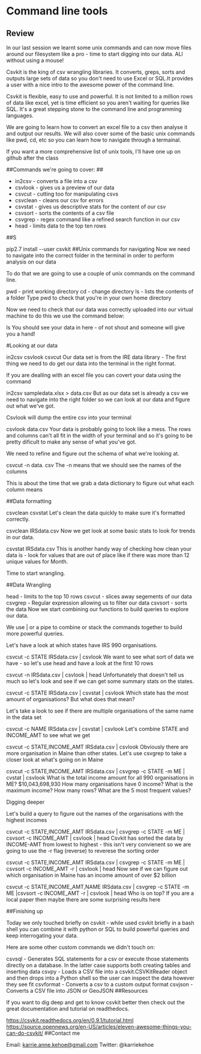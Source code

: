 # Command line tools #

## Review ##

In our last session we learnt some unix commands and can now move files around our filesystem like a pro - time to start digging into our data. ALl without using a mouse!

Csvkit is the king of csv wrangling libraries. It converts, greps, sorts and outputs large sets of data so you don't need to use Excel or SQL.It provides a user with a nice intro to the awesome power of the command line.

Csvkit is flexible, easy to use and powerful. It is not limited to a million rows of data like excel, yet is time efficient so you aren't waiting for queries like SQL. It's a great stepping stone to the command line and programming languages.

We are going to learn how to convert an excel file to a csv then analyse it and output our results. We will also cover some of the basic unix commands like pwd, cd, etc so you can learn how to navigate through a termainal.

If you want a more comprehensive list of unix tools, I'll have one up on github after the class

##Commands we're going to cover: ##

* in2csv - converts a file into a csv
* csvlook - gives us a preview of our data
* csvcut - cutting too for manipulating csvs
* csvclean - cleans our csv for errors
* csvstat - gives us descriptive stats for the content of our csv
* csvsort - sorts the contents of a csv file
* csvgrep - regex command like a refined search function in our csv
* head - limits data to the top ten rows

##S

pip2.7 install --user csvkit
##Unix commands for navigating Now we need to navigate into the correct folder in the terminal in order to perform analysis on our data

To do that we are going to use a couple of unix commands on the command line.

pwd - print working directory
cd - change directory
ls - lists the contents of a folder
Type pwd to check that you're in your own home directory

Now we need to check that our data was correctly uploaded into our virtual machine to do this we use the command below:

ls 
You should see your data in here - of not shout and someone will give you a hand!

#Looking at our data

in2csv
csvlook
csvcut
Our data set is from the IRE data library - The first thing we need to do get our data into the terminal in the right format.

If you are dealling with an excel file you can covert your data using the command

in2csv sampledata.xlsx > data.csv
But as our data set is already a csv we need to navigate into the right folder so we can look at our data and figure out what we've got.

Csvlook will dump the entire csv into your terminal

csvlook data.csv
Your data is probably going to look like a mess. The rows and columns can't all fit in the width of your terminal and so it's going to be pretty dificult to make any sense of what you've got.

We need to refine and figure out the schema of what we're looking at.

csvcut -n data. csv 
The -n means that we should see the names of the columns

This is about the time that we grab a data dictionary to figure out what each column means

##Data formatting

csvclean
csvstat
Let's clean the data quickly to make sure it's formatted correctly.

csvclean IRSdata.csv
Now we get look at some basic stats to look for trends in our data.

csvstat IRSdata.csv
This is another handy way of checking how clean your data is - look for values that are out of place like if there was more than 12 unique values for Month.

Time to start wrangling.

##Data Wrangling

head - limits to the top 10 rows
csvcut - slices away segements of our data
csvgrep - Regular expression allowing us to filter our data
csvsort - sorts the data
Now we start combining our functions to build queries to explore our data.

We use | or a pipe to combine or stack the commands together to build more powerful queries.

Let's have a look at which states have IRS 990 organisations.

csvcut -c STATE IRSdata.csv | csvlook
We want to see what sort of data we have - so let's use head and have a look at the first 10 rows

csvcut -n IRSdata.csv | csvlook | head
Unfortunately that doesn't tell us much so let's look and see if we can get some summary stats on the states.

csvcut -c STATE IRSdata.csv | csvstat | csvlook
Which state has the most amount of organisations? But what does that mean?

Let's take a look to see if there are multiple organisations of the same name in the data set

csvcut -c NAME IRSdata.csv | csvstat | csvlook
Let's combine STATE and INCOME_AMT to see what we get

csvcut -c STATE,INCOME_AMT IRSdata.csv | csvlook
Obviously there are more organisation in Maine than other states. Let's use csvgrep to take a closer look at what's going on in Maine

csvcut -c STATE,INCOME_AMT IRSdata.csv | csvgrep -c STATE -m ME | cvstat | csvlook
What is the total income amount for all 990 organisations in ME? $10,043,698,930 How many organisations have 0 income? What is the maximum income? How many rows? What are the 5 most frequent values?

Digging deeper

Let's build a query to figure out the names of the organisations with the highest incomes

csvcut -c STATE,INCOME_AMT IRSdata.csv | csvgrep -c STATE -m ME | csvsort -c INCOME_AMT | csvlook | head 
Csvkit has sorted the data by INCOME-AMT from lowest to highest - this isn't very convienent so we are going to use the -r flag (reverse) to reverese the sorting order

csvcut -c STATE,INCOME_AMT IRSdata.csv | csvgrep -c STATE -m ME | csvsort -c INCOME_AMT -r | csvlook | head 
Now see if we can figure out which organisation in Maine has an income amount of over $2 billion

csvcut -c STATE,INCOME_AMT,NAME IRSdata.csv | csvgrep -c STATE -m ME |csvsort -c INCOME_AMT -r | csvlook | head 
Who is on top? If you are a local paper then maybe there are some surprising results here

##Finishing up

Today we only touched briefly on csvkit - while used csvkit briefly in a bash shell you can combine it with python or SQL to build powerful queries and keep interrogating your data.

Here are some other custom commands we didn't touch on:

csvsql - Generates SQL statements for a csv or execute those statements directly on a database. In the latter case supports both creating tables and inserting data
csvpy - Loads a CSV file into a csvkit.CSVKitReader object and then drops into a Python shell so the user can inspect the data however they see fit
csvformat - Converts a csv to a custom output format
csvjson - Converts a CSV file into JSON or GeoJSON
##Resources

If you want to dig deep and get to know csvkit better then check out the great documentation and tutorial on readthedocs.

https://csvkit.readthedocs.org/en/0.9.1/tutorial.html
https://source.opennews.org/en-US/articles/eleven-awesome-things-you-can-do-csvkit/
##Contact me

Email: karrie.anne.kehoe@gmail.com Twitter: @karriekehoe
